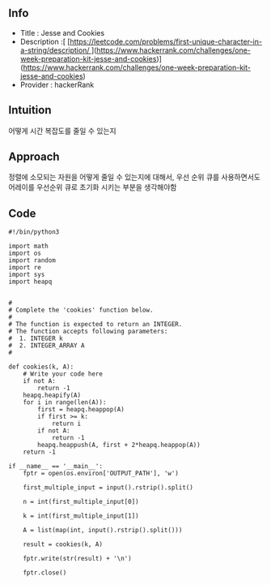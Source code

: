 ## Info
- Title : Jesse and Cookies
- Description :[ [[https://leetcode.com/problems/first-unique-character-in-a-string/description/ ](https://www.hackerrank.com/challenges/one-week-preparation-kit-queue-using-two-stacks)](https://www.hackerrank.com/challenges/one-week-preparation-kit-jesse-and-cookies)](https://www.hackerrank.com/challenges/one-week-preparation-kit-jesse-and-cookies)
- Provider : hackerRank

## Intuition
어떻게 시간 복잡도를 줄일 수 있는지
## Approach
<!-- Describe your approach to solving the problem. -->
정렬에 소모되는 자원을 어떻게 줄일 수 있는지에 대해서, 우선 순위 큐를 사용하면서도 
어레이를 우선순위 큐로 초기화 시키는 부분을 생각해야함

## Code
```
#!/bin/python3

import math
import os
import random
import re
import sys
import heapq


#
# Complete the 'cookies' function below.
#
# The function is expected to return an INTEGER.
# The function accepts following parameters:
#  1. INTEGER k
#  2. INTEGER_ARRAY A
#

def cookies(k, A):
    # Write your code here
    if not A:
        return -1
    heapq.heapify(A)
    for i in range(len(A)):
        first = heapq.heappop(A)
        if first >= k:
            return i
        if not A:
            return -1        
        heapq.heappush(A, first + 2*heapq.heappop(A))
    return -1
    
if __name__ == '__main__':
    fptr = open(os.environ['OUTPUT_PATH'], 'w')

    first_multiple_input = input().rstrip().split()

    n = int(first_multiple_input[0])

    k = int(first_multiple_input[1])

    A = list(map(int, input().rstrip().split()))

    result = cookies(k, A)

    fptr.write(str(result) + '\n')

    fptr.close()

```
